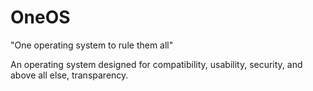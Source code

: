 # OneOS
"One operating system to rule them all"

An operating system designed for compatibility, usability, security, and above all else, transparency.
